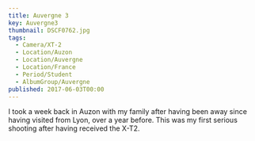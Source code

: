 ```yaml
---
title: Auvergne 3
key: Auvergne3
thumbnail: DSCF0762.jpg
tags:
  - Camera/XT-2
  - Location/Auzon
  - Location/Auvergne
  - Location/France
  - Period/Student
  - AlbumGroup/Auvergne
published: 2017-06-03T00:00
---
```

I took a week back in Auzon with my family after having been away since having visited from Lyon, over a year before. This was my first serious shooting after having received the X-T2.

